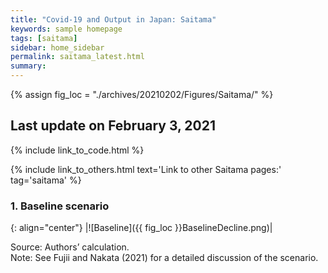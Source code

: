 ```yaml
---
title: "Covid-19 and Output in Japan: Saitama"
keywords: sample homepage
tags: [saitama]
sidebar: home_sidebar
permalink: saitama_latest.html
summary:
---
```


{% assign fig_loc = "./archives/20210202/Figures/Saitama/" %}

## Last update on February 3, 2021

{% include link_to_code.html %}

{% include link_to_others.html text='Link to other Saitama pages:' tag='saitama' %}

### 1. Baseline scenario

{: align="center"}
|![Baseline]({{ fig_loc }}BaselineDecline.png)|

Source: Authors’ calculation.<br>
Note:	See Fujii and Nakata (2021) for a detailed discussion of the scenario.
